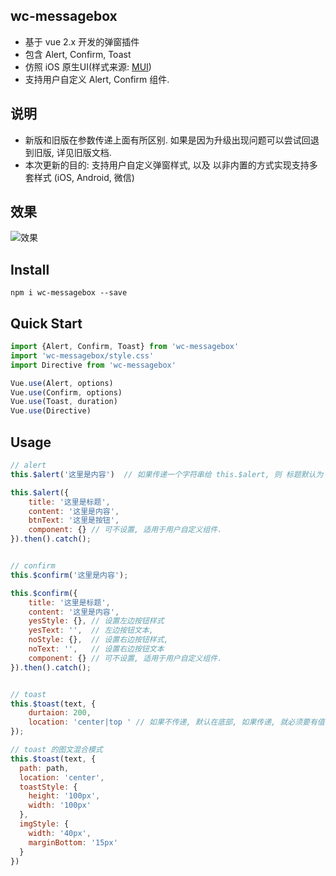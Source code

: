 ## wc-messagebox
* 基于 vue 2.x 开发的弹窗插件
* 包含 Alert, Confirm, Toast
* 仿照 iOS 原生UI(样式来源: [MUI](http://dev.dcloud.net.cn/mui/))
* 支持用户自定义 Alert, Confirm 组件.


## 说明
* 新版和旧版在参数传递上面有所区别. 如果是因为升级出现问题可以尝试回退到旧版, 详见旧版文档.
* 本次更新的目的: 支持用户自定义弹窗样式, 以及 以非内置的方式实现支持多套样式 (iOS, Android, 微信)


## 效果
![效果](https://ooo.0o0.ooo/2017/07/08/595fc5a93517b.gif)


## Install
```shell
npm i wc-messagebox --save
```

## Quick Start
```javascript
import {Alert, Confirm, Toast} from 'wc-messagebox'
import 'wc-messagebox/style.css'
import Directive from 'wc-messagebox'

Vue.use(Alert, options)
Vue.use(Confirm, options)
Vue.use(Toast, duration)
Vue.use(Directive)

```


## Usage
```javascript
// alert
this.$alert('这里是内容')  // 如果传递一个字符串给 this.$alert, 则 标题默认为 '提示', 按钮默认为 '确定'

this.$alert({
	title: '这里是标题',
	content: '这里是内容',
	btnText: '这里是按钮',
	component: {} // 可不设置, 适用于用户自定义组件. 
}).then().catch();


// confirm
this.$confirm('这里是内容');

this.$confirm({
	title: '这里是标题',
	content: '这里是内容',
	yesStyle: {}, // 设置左边按钮样式
	yesText: '',  // 左边按钮文本,
	noStyle: {},  // 设置右边按钮样式,
	noText: '',   // 设置右边按钮文本
	component: {} // 可不设置, 适用于用户自定义组件. 
}).then().catch();


// toast
this.$toast(text, {
    durtaion: 200,
    location: 'center|top ' // 如果不传递, 默认在底部, 如果传递, 就必须要有值
});

// toast 的图文混合模式
this.$toast(text, {
  path: path,
  location: 'center',
  toastStyle: {
    height: '100px',
    width: '100px'
  },
  imgStyle: {
    width: '40px',
    marginBottom: '15px'
  }
})
```

